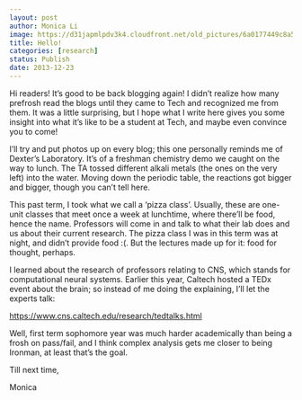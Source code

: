 ```yaml
---
layout: post
author: Monica Li
image: https://d31japmlpdv3k4.cloudfront.net/old_pictures/6a0177449c8a5f970d01a3fad82c27970b-pi.jpg
title: Hello! 
categories: [research]
status: Publish
date: 2013-12-23
---
```



Hi readers! It’s good to be back blogging again! I didn’t realize how many prefrosh read the blogs until they came to Tech and recognized me from them. It was a little surprising, but I hope what I write here gives you some insight into what it’s like to be a student at Tech, and maybe even convince you to come!

I’ll try and put photos up on every blog; this one personally reminds me of Dexter’s Laboratory. It’s of a freshman chemistry demo we caught on the way to lunch. The TA tossed different alkali metals (the ones on the very left) into the water. Moving down the periodic table, the reactions got bigger and bigger, though you can’t tell here.

This past term, I took what we call a ‘pizza class’. Usually, these are one-unit classes that meet once a week at lunchtime, where there’ll be food, hence the name. Professors will come in and talk to what their lab does and us about their current research. The pizza class I was in this term was at night, and didn’t provide food :(. But the lectures made up for it: food for thought, perhaps.

I learned about the research of professors relating to CNS, which stands for computational neural systems. Earlier this year, Caltech hosted a TEDx event about the brain; so instead of me doing the explaining, I’ll let the experts talk:

https://www.cns.caltech.edu/research/tedtalks.html

Well, first term sophomore year was much harder academically than being a frosh on pass/fail, and I think complex analysis gets me closer to being Ironman, at least that’s the goal.

Till next time,

Monica

